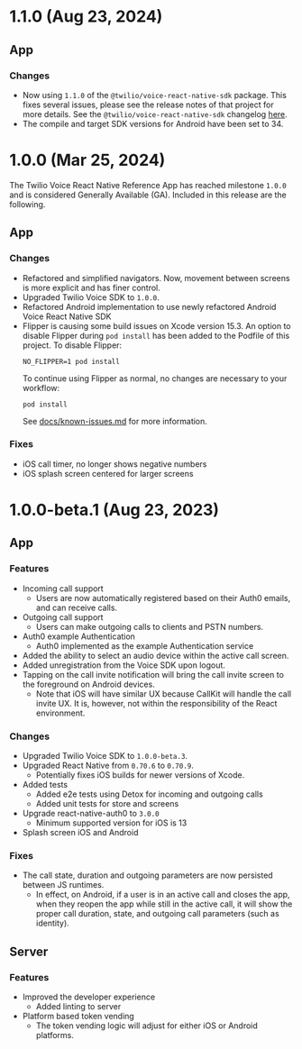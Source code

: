 # 1.1.0 (Aug 23, 2024)

## App

### Changes
* Now using `1.1.0` of the `@twilio/voice-react-native-sdk` package. This fixes
  several issues, please see the release notes of that project for more details.
  See the `@twilio/voice-react-native-sdk` changelog
  [here](https://github.com/twilio/twilio-voice-react-native/blob/8e6530f4a79b514931f6474c0c601c65eafb8cf7/CHANGELOG.md#110-aug-20-2024).
* The compile and target SDK versions for Android have been set to 34.

# 1.0.0 (Mar 25, 2024)

The Twilio Voice React Native Reference App has reached milestone `1.0.0` and is
considered Generally Available (GA). Included in this release are the following.

## App

### Changes
* Refactored and simplified navigators. Now, movement between screens is more
explicit and has finer control.
* Upgraded Twilio Voice SDK to `1.0.0`.
* Refactored Android implementation to use newly refactored Android Voice React Native SDK
* Flipper is causing some build issues on Xcode version 15.3.
  An option to disable Flipper during `pod install` has been added to the Podfile of this project.
  To disable Flipper:
  ```
  NO_FLIPPER=1 pod install
  ```
  To continue using Flipper as normal, no changes are necessary to your workflow:
  ```
  pod install
  ```
  See [docs/known-issues.md](./docs/known-issues.md) for more information.

### Fixes
* iOS call timer, no longer shows negative numbers
* iOS splash screen centered for larger screens

# 1.0.0-beta.1 (Aug 23, 2023)

## App

### Features
* Incoming call support
  * Users are now automatically registered based on their Auth0 emails, and can
  receive calls.
* Outgoing call support
  * Users can make outgoing calls to clients and PSTN numbers.
* Auth0 example Authentication
  * Auth0 implemented as the example Authentication service
* Added the ability to select an audio device within the active call screen.
* Added unregistration from the Voice SDK upon logout.
* Tapping on the call invite notification will bring the call invite screen to
the foreground on Android devices.
  * Note that iOS will have similar UX because CallKit will handle the call
  invite UX. It is, however, not within the responsibility of the React
  environment.

### Changes
* Upgraded Twilio Voice SDK to `1.0.0-beta.3`.
* Upgraded React Native from `0.70.6` to `0.70.9`.
  * Potentially fixes iOS builds for newer versions of Xcode.
* Added tests
  * Added e2e tests using Detox for incoming and outgoing calls
  * Added unit tests for store and screens
* Upgrade react-native-auth0 to `3.0.0`
  * Minimum supported version for iOS is 13
* Splash screen iOS and Android

### Fixes
* The call state, duration and outgoing parameters are now persisted between JS
runtimes.
  * In effect, on Android, if a user is in an active call and closes the app,
  when they reopen the app while still in the active call, it will show the
  proper call duration, state, and outgoing call parameters (such as identity).

## Server

### Features
* Improved the developer experience
  * Added linting to server
* Platform based token vending
  * The token vending logic will adjust for either iOS or Android platforms.
